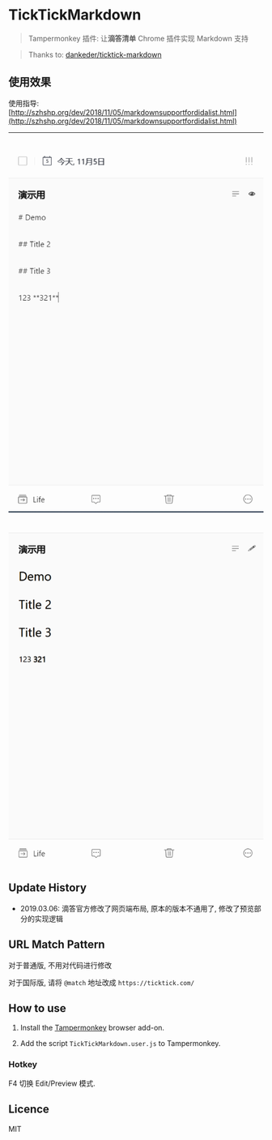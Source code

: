 



# TickTickMarkdown

>Tampermonkey 插件: 让**滴答清单** Chrome 插件实现 Markdown 支持 

>Thanks to: [dankeder/ticktick-markdown](https://github.com/dankeder/ticktick-markdown/blob/master/TickTickMarkdown.user.js)

## 使用效果
使用指导: [http://szhshp.org/dev/2018/11/05/markdownsupportfordidalist.html](http://szhshp.org/dev/2018/11/05/markdownsupportfordidalist.html)

-----
![](   1.png   )
-----
![](   2.png   )
-----




## Update History

- 2019.03.06: 滴答官方修改了网页端布局, 原本的版本不通用了, 修改了预览部分的实现逻辑

## URL Match Pattern

对于普通版, 不用对代码进行修改

对于国际版, 请将 `@match` 地址改成 `https://ticktick.com/`

## How to use

1. Install the [Tampermonkey](http://tampermonkey.net/) browser add-on.

2. Add the script `TickTickMarkdown.user.js` to Tampermonkey.

### Hotkey

F4 切换 Edit/Preview 模式.

## Licence

MIT
